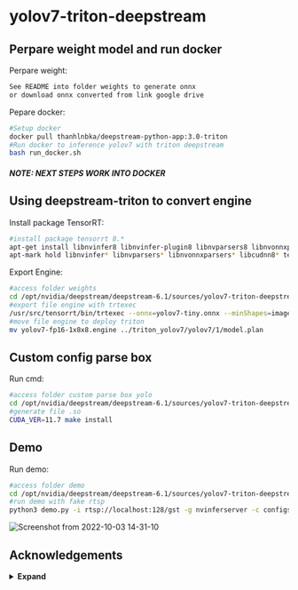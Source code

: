 # yolov7-triton-deepstream

## Perpare weight model and run docker 
Perpare weight:
```bash 
See README into folder weights to generate onnx
or download onnx converted from link google drive
```
Pepare docker: 
```bash 
#Setup docker 
docker pull thanhlnbka/deepstream-python-app:3.0-triton 
#Run docker to inference yolov7 with triton deepstream
bash run_docker.sh 
```
##### NOTE: NEXT STEPS WORK INTO DOCKER
## Using deepstream-triton to convert engine
Install package TensorRT: 
```bash 
#install package tensorrt 8.*
apt-get install libnvinfer8 libnvinfer-plugin8 libnvparsers8 libnvonnxparsers8 libnvinfer-bin libnvinfer-dev libnvinfer-plugin-dev libnvparsers-dev libnvonnxparsers-dev libnvinfer-samples libcudnn8-dev libcudnn8 
apt-mark hold libnvinfer* libnvparsers* libnvonnxparsers* libcudnn8* tensorrt 
```

Export Engine:
```bash 
#access folder weights
cd /opt/nvidia/deepstream/deepstream-6.1/sources/yolov7-triton-deepstream/weights
#export file engine with trtexec 
/usr/src/tensorrt/bin/trtexec --onnx=yolov7-tiny.onnx --minShapes=images:1x3x640x640 --optShapes=images:8x3x640x640 --maxShapes=images:8x3x640x640 --fp16 --workspace=4096 --saveEngine=yolov7-fp16-1x8x8.engine --timingCacheFile=timing.cache 
#move file engine to deploy triton
mv yolov7-fp16-1x8x8.engine ../triton_yolov7/yolov7/1/model.plan
```
## Custom config parse box 
Run cmd:
```bash 
#access folder custom parse box yolo
cd /opt/nvidia/deepstream/deepstream-6.1/sources/yolov7-triton-deepstream/nvdsinfer_custom_impl_Yolo
#generate file .so 
CUDA_VER=11.7 make install
```
## Demo 
Run demo:
```bash 
#access folder demo
cd /opt/nvidia/deepstream/deepstream-6.1/sources/yolov7-triton-deepstream
#run demo with fake rtsp
python3 demo.py -i rtsp://localhost:128/gst -g nvinferserver -c configs/config_infer_triton_yolov7.txt
```
![Screenshot from 2022-10-03 14-31-10](https://user-images.githubusercontent.com/56015771/193529486-2609b621-12d8-4390-8092-a42f76bd3cd5.png)


## Acknowledgements

<details><summary> <b>Expand</b> </summary>

* [https://github.com/WongKinYiu/yolov7](https://github.com/WongKinYiu/yolov7)
* [https://github.com/NVIDIA-AI-IOT/deepstream_python_apps](https://github.com/NVIDIA-AI-IOT/deepstream_python_apps)

</details>
